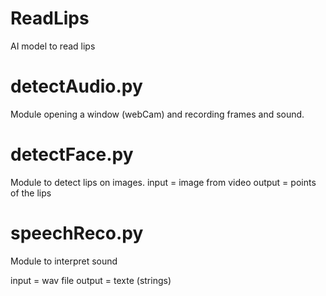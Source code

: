# ReadLips
AI model to read lips 

# detectAudio.py

Module opening a window (webCam) and recording frames and sound. 

# detectFace.py

Module to detect lips on images. 
input = image from video
output = points of the lips

# speechReco.py

Module to interpret sound 

input = wav file
output = texte (strings)